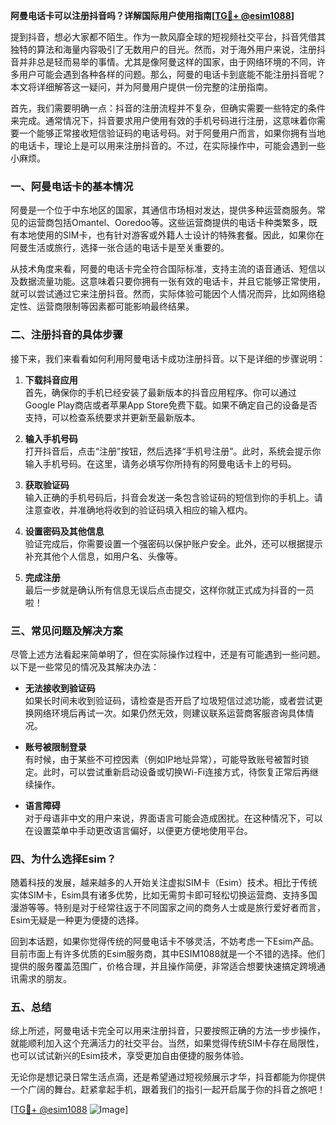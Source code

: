 **阿曼电话卡可以注册抖音吗？详解国际用户使用指南[[TG💪+ @esim1088](https://t.me/s/esim1088)]**

提到抖音，想必大家都不陌生。作为一款风靡全球的短视频社交平台，抖音凭借其独特的算法和海量内容吸引了无数用户的目光。然而，对于海外用户来说，注册抖音并非总是轻而易举的事情。尤其是像阿曼这样的国家，由于网络环境的不同，许多用户可能会遇到各种各样的问题。那么，阿曼的电话卡到底能不能注册抖音呢？本文将详细解答这一疑问，并为阿曼用户提供一份完整的注册指南。

首先，我们需要明确一点：抖音的注册流程并不复杂，但确实需要一些特定的条件来完成。通常情况下，抖音要求用户使用有效的手机号码进行注册，这意味着你需要一个能够正常接收短信验证码的电话号码。对于阿曼用户而言，如果你拥有当地的电话卡，理论上是可以用来注册抖音的。不过，在实际操作中，可能会遇到一些小麻烦。

### 一、阿曼电话卡的基本情况

阿曼是一个位于中东地区的国家，其通信市场相对发达，提供多种运营商服务。常见的运营商包括Omantel、Ooredoo等。这些运营商提供的电话卡种类繁多，既有本地使用的SIM卡，也有针对游客或外籍人士设计的特殊套餐。因此，如果你在阿曼生活或旅行，选择一张合适的电话卡是至关重要的。

从技术角度来看，阿曼的电话卡完全符合国际标准，支持主流的语音通话、短信以及数据流量功能。这意味着只要你拥有一张有效的电话卡，并且它能够正常使用，就可以尝试通过它来注册抖音。然而，实际体验可能因个人情况而异，比如网络稳定性、运营商限制等因素都可能影响最终结果。

### 二、注册抖音的具体步骤

接下来，我们来看看如何利用阿曼电话卡成功注册抖音。以下是详细的步骤说明：

1. **下载抖音应用**  
   首先，确保你的手机已经安装了最新版本的抖音应用程序。你可以通过Google Play商店或者苹果App Store免费下载。如果不确定自己的设备是否支持，可以检查系统要求并更新至最新版本。

2. **输入手机号码**  
   打开抖音后，点击“注册”按钮，然后选择“手机号注册”。此时，系统会提示你输入手机号码。在这里，请务必填写你所持有的阿曼电话卡上的号码。

3. **获取验证码**  
   输入正确的手机号码后，抖音会发送一条包含验证码的短信到你的手机上。请注意查收，并准确地将收到的验证码填入相应的输入框内。

4. **设置密码及其他信息**  
   验证完成后，你需要设置一个强密码以保护账户安全。此外，还可以根据提示补充其他个人信息，如用户名、头像等。

5. **完成注册**  
   最后一步就是确认所有信息无误后点击提交，这样你就正式成为抖音的一员啦！

### 三、常见问题及解决方案

尽管上述方法看起来简单明了，但在实际操作过程中，还是有可能遇到一些问题。以下是一些常见的情况及其解决办法：

- **无法接收到验证码**  
  如果长时间未收到验证码，请检查是否开启了垃圾短信过滤功能，或者尝试更换网络环境后再试一次。如果仍然无效，则建议联系运营商客服咨询具体情况。

- **账号被限制登录**  
  有时候，由于某些不可控因素（例如IP地址异常），可能导致账号被暂时锁定。此时，可以尝试重新启动设备或切换Wi-Fi连接方式，待恢复正常后再继续操作。

- **语言障碍**  
  对于母语非中文的用户来说，界面语言可能会造成困扰。在这种情况下，可以在设置菜单中手动更改语言偏好，以便更方便地使用平台。

### 四、为什么选择Esim？

随着科技的发展，越来越多的人开始关注虚拟SIM卡（Esim）技术。相比于传统实体SIM卡，Esim具有诸多优势，比如无需剪卡即可轻松切换运营商、支持多国漫游等等。特别是对于经常往返于不同国家之间的商务人士或是旅行爱好者而言，Esim无疑是一种更为便捷的选择。

回到本话题，如果你觉得传统的阿曼电话卡不够灵活，不妨考虑一下Esim产品。目前市面上有许多优质的Esim服务商，其中ESIM1088就是一个不错的选择。他们提供的服务覆盖范围广，价格合理，并且操作简便，非常适合想要快速搞定跨境通讯需求的朋友。

### 五、总结

综上所述，阿曼电话卡完全可以用来注册抖音，只要按照正确的方法一步步操作，就能顺利加入这个充满活力的社交平台。当然，如果觉得传统SIM卡存在局限性，也可以试试新兴的Esim技术，享受更加自由便捷的服务体验。

无论你是想记录日常生活点滴，还是希望通过短视频展示才华，抖音都能为你提供一个广阔的舞台。赶紧拿起手机，跟着我们的指引一起开启属于你的抖音之旅吧！

[[TG💪+ @esim1088](https://t.me/s/esim1088) ![Image](https://i.postimg.cc/4NQfJmqS/Snipaste-2025-05-13-00-14-12.png)]